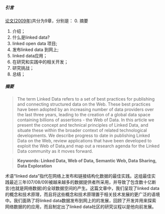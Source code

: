 ##### 引言
[论文(2009年)](http://xueshu.baidu.com/s?wd=Linked+Data+-+The+Story+So+Far&rsv_bp=0&tn=SE_baiduxueshu_c1gjeupa&rsv_spt=3&ie=utf-8&f=8&rsv_sug2=0&sc_f_para=sc_tasktype%3D%7BfirstSimpleSearch%7D&rsv_n=2)共分为9章，分别是：
0. 摘要
1. 介绍；
2. 什么是linked data?
3. linked open data 项目;
4. 发布linked data 到网上;
5. linked data应用；
6. 在研究和实践中的相关开发；
7. 研究挑战；
8. 总结；

##### 摘要
>The term Linked Data refers to a set of best practices for publishing and connecting
structured data on the Web. These best practices have been adopted by an increasing
number of data providers over the last three years, leading to the creation of a global data space containing billions of assertions - the Web of Data. In this article we present the concept and technical principles of Linked Data, and situate these within the broader context of related technological developments. We describe progress to date in publishing Linked Data on the Web, review applications that have been developed to exploit the Web of Data,and map out a research agenda for the Linked Data community as it moves forward.

>**Keywords: Linked Data, Web of Data, Semantic Web, Data Sharing, Data Exploration**

术语“linked data”指代在网络上发布和链接结构化数据的最佳实践。这组最佳实践最近三年(07/08/09)被越来越多的数据提供者所采用，并导致了包含数十亿断言(也就是网络数据)的全球数据空间的产生。这篇文章中，我们呈现了linked data的概念和技术原理，而且将这些概念和技术原理置于相关技术发展的更广泛的语境中。我们面熟了将linked data数据发布到网上的的发展，回顾了开发并用来探索网络数据的的应用，而且制定出了linked data社区的研究议程以是他向前发展。
